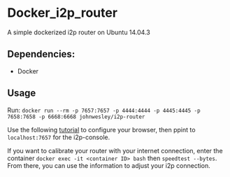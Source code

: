 # Docker_i2p_router

A simple dockerized i2p router on Ubuntu 14.04.3

## Dependencies:

* Docker

## Usage

Run: `docker run --rm -p 7657:7657 -p 4444:4444 -p 4445:4445 -p 7658:7658 -p 6668:6668 johnwesley/i2p-router`

Use the following [tutorial](https://geti2p.net/en/about/browser-config) to configure your browser, then ppint to `localhost:7657` for the i2p-console.

If you want to calibrate your router with your internet connection, enter the container `docker exec -it <container ID> bash` then `speedtest --bytes`. 
From there, you can use the information to adjust your i2p connection.
